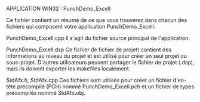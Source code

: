 APPLICATION WIN32 : PunchDemo_Excell

Ce fichier contient un résumé de ce que vous trouverez dans chacun des fichiers qui composent votre application PunchDemo_Excell.

PunchDemo_Excell.cpp Il s'agit du fichier source principal de l'application.

PunchDemo_Excell.dsp Ce fichier (le fichier de projet) contient des informations au niveau du projet et est utilisé pour créer un seul projet ou sous-projet. D'autres utilisateurs peuvent partager le fichier de projet (.dsp), mais ils doivent exporter les makefiles localement.

StdAfx.h, StdAfx.cpp Ces fichiers sont utilisés pour créer un fichier d'en-tête précompilé (PCH) nommé PunchDemo_Excell.pch et un fichier de types précompilés nommé StdAfx.obj.
